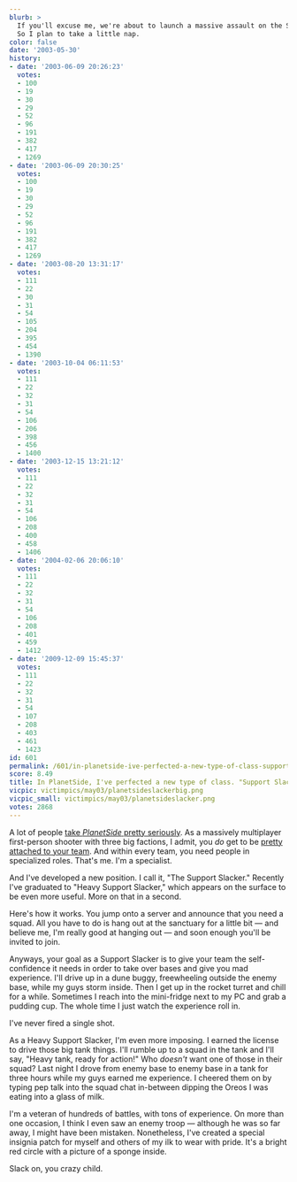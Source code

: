 ```yaml
---
blurb: >
  If you'll excuse me, we're about to launch a massive assault on the Searhus continent.
  So I plan to take a little nap.
color: false
date: '2003-05-30'
history:
- date: '2003-06-09 20:26:23'
  votes:
  - 100
  - 19
  - 30
  - 29
  - 52
  - 96
  - 191
  - 382
  - 417
  - 1269
- date: '2003-06-09 20:30:25'
  votes:
  - 100
  - 19
  - 30
  - 29
  - 52
  - 96
  - 191
  - 382
  - 417
  - 1269
- date: '2003-08-20 13:31:17'
  votes:
  - 111
  - 22
  - 30
  - 31
  - 54
  - 105
  - 204
  - 395
  - 454
  - 1390
- date: '2003-10-04 06:11:53'
  votes:
  - 111
  - 22
  - 32
  - 31
  - 54
  - 106
  - 206
  - 398
  - 456
  - 1400
- date: '2003-12-15 13:21:12'
  votes:
  - 111
  - 22
  - 32
  - 31
  - 54
  - 106
  - 208
  - 400
  - 458
  - 1406
- date: '2004-02-06 20:06:10'
  votes:
  - 111
  - 22
  - 32
  - 31
  - 54
  - 106
  - 208
  - 401
  - 459
  - 1412
- date: '2009-12-09 15:45:37'
  votes:
  - 111
  - 22
  - 32
  - 31
  - 54
  - 107
  - 208
  - 403
  - 461
  - 1423
id: 601
permalink: /601/in-planetside-ive-perfected-a-new-type-of-class-support-slacker/
score: 8.49
title: In PlanetSide, I've perfected a new type of class. "Support Slacker."
vicpic: victimpics/may03/planetsideslackerbig.png
vicpic_small: victimpics/may03/planetsideslacker.png
votes: 2868
---
```


A lot of people [take *PlanetSide* pretty
seriously](@/victim/579.md). As a massively multiplayer first-person
shooter with three big factions, I admit, you *do* get to be [pretty
attached to your
team](https://web.archive.org/web/20030530000000/http://gamespy.com/fargo/may03/planetside/).
And within every team, you need people in specialized roles. That's me.
I'm a specialist.

And I've developed a new position. I call it, "The Support Slacker."
Recently I've graduated to "Heavy Support Slacker," which appears on the
surface to be even more useful. More on that in a second.

Here's how it works. You jump onto a server and announce that you need a
squad. All you have to do is hang out at the sanctuary for a little bit
— and believe me, I'm really good at hanging out — and soon enough
you'll be invited to join.

Anyways, your goal as a Support Slacker is to give your team the
self-confidence it needs in order to take over bases and give you mad
experience. I'll drive up in a dune buggy, freewheeling outside the
enemy base, while my guys storm inside. Then I get up in the rocket
turret and chill for a while. Sometimes I reach into the mini-fridge
next to my PC and grab a pudding cup. The whole time I just watch the
experience roll in.

I've never fired a single shot.

As a Heavy Support Slacker, I'm even more imposing. I earned the license
to drive those big tank things. I'll rumble up to a squad in the tank
and I'll say, "Heavy tank, ready for action!" Who *doesn't* want one of
those in their squad? Last night I drove from enemy base to enemy base
in a tank for three hours while my guys earned me experience. I cheered
them on by typing pep talk into the squad chat in-between dipping the
Oreos I was eating into a glass of milk.

I'm a veteran of hundreds of battles, with tons of experience. On more
than one occasion, I think I even saw an enemy troop — although he was
so far away, I might have been mistaken. Nonetheless, I've created a
special insignia patch for myself and others of my ilk to wear with
pride. It's a bright red circle with a picture of a sponge inside.

Slack on, you crazy child.